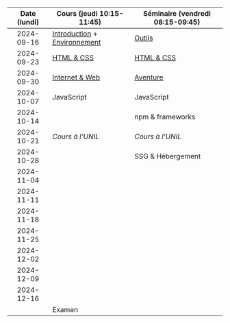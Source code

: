 | Date (lundi) | Cours (jeudi 10:15-11:45)                                      | Séminaire (vendredi 08:15-09:45)       |
| :----------: | -------------------------------------------------------------- | -------------------------------------- |
|  2024-09-16  | [Introduction](/docs/intro) + [Environnement](/docs/cours/env) | [Outils](/docs/seminaire/outils)       |
|  2024-09-23  | [HTML & CSS](/docs/cours/html-css)                             | [HTML & CSS](/docs/seminaire/html-css) |
|  2024-09-30  | [Internet & Web](/docs/cours/internet-web)                     | [Aventure](/docs/seminaire/aventure)   |
|  2024-10-07  | JavaScript                                                     | JavaScript                             |
|  2024-10-14  |                                                                | npm & frameworks                       |
|  2024-10-21  | _Cours à l'UNIL_                                               | _Cours à l'UNIL_                       |
|  2024-10-28  |                                                                | SSG & Hébergement                      |
|  2024-11-04  |                                                                |                                        |
|  2024-11-11  |                                                                |                                        |
|  2024-11-18  |                                                                |                                        |
|  2024-11-25  |                                                                |                                        |
|  2024-12-02  |                                                                |                                        |
|  2024-12-09  |                                                                |                                        |
|  2024-12-16  |                                                                |                                        |
|              | Examen                                                         |                                        |
